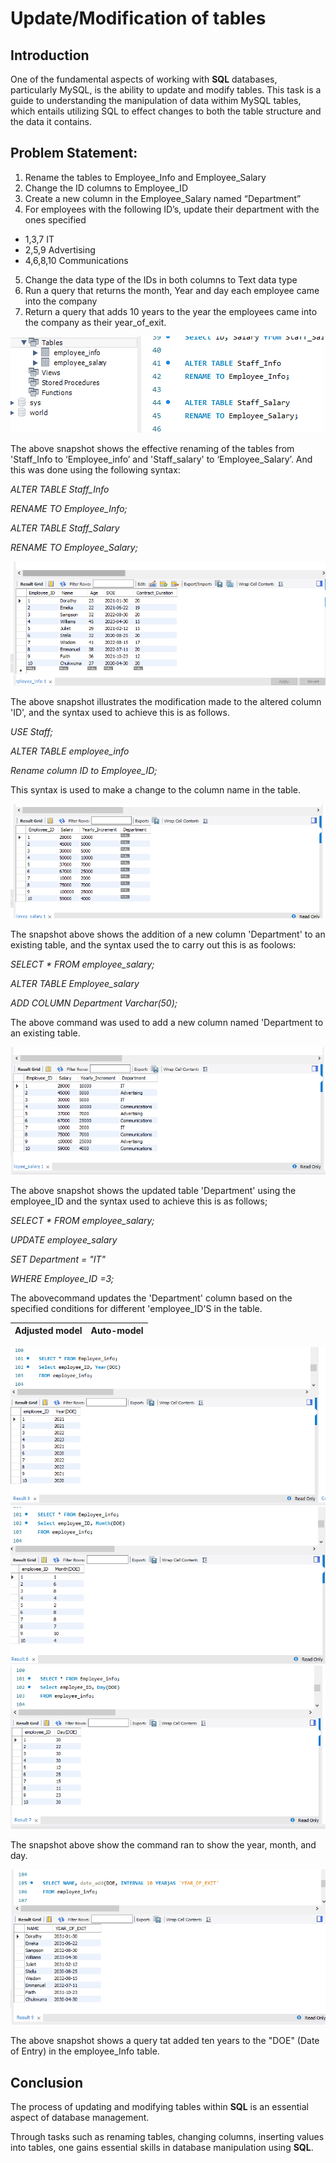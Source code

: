 # Update/Modification of tables

## Introduction

One of the fundamental aspects of working with **SQL** databases, particularly MySQL, is the ability to update and modify tables. This task is a guide to understanding the manipulation of data withim MySQL tables, which entails utilizing SQL to effect changes to both the table structure and the data it contains.

## Problem Statement:
1. Rename the tables to Employee_Info and Employee_Salary
2. Change the ID columns to Employee_ID
3. Create a new column in the Employee_Salary named “Department”
4. For employees with the following ID’s, update their department with the ones specified 
- 1,3,7 IT
- 2,5,9 Advertising
- 4,6,8,10 Communications
5.	Change the data type of the IDs in both columns to Text data type
6.	Run a query that returns the month, Year and day each employee came into the company
7.	Return a query that adds 10 years to the year the employees came into the company as their year_of_exit.

![](SQL_Rename.png)

The above snapshot shows the effective renaming of the tables from 'Staff_Info to ‘Employee_info’ and 'Staff_salary' to ‘Employee_Salary’. And this was done using the following syntax:

_ALTER TABLE Staff_Info_

_RENAME TO Employee_Info;_


_ALTER TABLE Staff_Salary_

_RENAME TO Employee_Salary;_


![](SQL_Employee_ID.png)


The above snapshot illustrates the modification made to the altered column 'ID', and the syntax used to achieve this is as follows.


_USE Staff;_

_ALTER TABLE employee_info_

_Rename column ID to Employee_ID;_


This syntax is used to make a change to the column name in the table.


![](SQL_Department.png)


The snapshot above shows the addition of a new column 'Department' to an existing table, and the syntax used the to carry out this is as foolows:


_SELECT * FROM employee_salary;_

_ALTER TABLE Employee_salary_

_ADD COLUMN Department Varchar(50);_

The above command was used to add a new column named 'Department to an existing table.

![](SQL_Department_values.png)

The above snapshot shows the updated table 'Department' using the employee_ID and the syntax used to achieve this is as follows;

_SELECT * FROM employee_salary;_

_UPDATE employee_salary_

_SET Department = "IT"_

_WHERE Employee_ID =3;_

The abovecommand updates the 'Department' column based on the specified conditions for different 'employee_ID'S in the table.


Adjusted model      |      Auto-model
:------------------:|:--------------------------------------:
![](SQL_Year.png)    ![](SQL_Month.png)   ![](SQL_Day.png)


The snapshot above show the command ran to show the year, month, and day.

![](SQL_year_of_exit.png)


The above snapshot shows a query tat added ten years to the "DOE" (Date of Entry) in the employee_Info table.


## Conclusion

The process of updating and modifying tables within **SQL** is an essential aspect of database management. 

Through tasks such as renaming tables, changing columns, inserting values into tables, one gains essential skills in database manipulation using **SQL**. 







